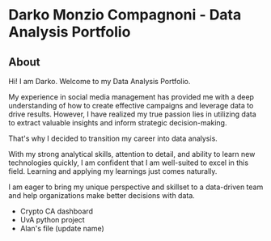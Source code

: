 # Darko Monzio Compagnoni - Data Analysis Portfolio

## About

Hi! I am Darko. Welcome to my Data Analysis Portfolio. 

My experience in social media management has provided me with a deep understanding of how to create effective campaigns and leverage data to drive results. However, I have realized my true passion lies in utilizing data to extract valuable insights and inform strategic decision-making. 

That's why I decided to transition my career into data analysis.

With my strong analytical skills, attention to detail, and ability to learn new technologies quickly, I am confident that I am well-suited to excel in this field. Learning and applying my learnings just comes naturally. 

I am eager to bring my unique perspective and skillset to a data-driven team and help organizations make better decisions with data.

- Crypto CA dashboard
- UvA python project
- Alan's file (update name)
